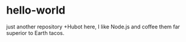 # hello-world
just another repository
+Hubot here, I like Node.js and coffee them far superior to Earth tacos.
